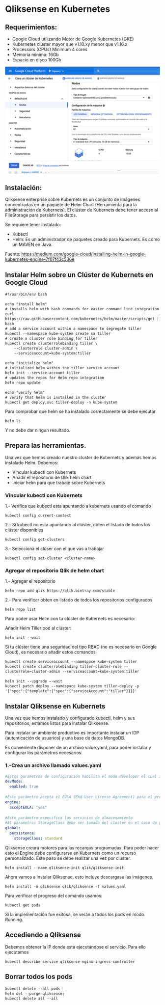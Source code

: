 # Qliksense en Kubernetes 


## Requerimientos:

* Google Cloud utilizando Motor de Google Kubernetes (GKE)
* Kubernetes clúster mayor que v1.10.xy menor que v1.16.x
* Processors (CPUs)	Minimum 4 cores
* Memoria minima: 16Gb
* Espacio en disco 100Gb

![img](https://github.com/agus100cia/docker/blob/master/qliksense-kubernets-gcloud.png)

## Instalación:

Qliksense enterprise sobre Kubernets es un conjunto de imágenes concentradas en un paquete de Helm Chart (Herramienta para la administración de Kubernets).
El clúster de Kubernets debe tener acceso al FileStorage para persistir los datos.

Se requiere tener instalado:
* Kubectl
* Helm: Es un administrador de paquetes creado para Kubernets. Es como un MAVEN en Java.

Fuente: https://medium.com/google-cloud/installing-helm-in-google-kubernetes-engine-7f07f43c536e

## Instalar Helm sobre un Clúster de Kubernets en Google Cloud

`````ssh
#!/usr/bin/env bash

echo "install helm"
# installs helm with bash commands for easier command line integration
curl https://raw.githubusercontent.com/kubernetes/helm/master/scripts/get | bash
# add a service account within a namespace to segregate tiller
kubectl --namespace kube-system create sa tiller
# create a cluster role binding for tiller
kubectl create clusterrolebinding tiller \
    --clusterrole cluster-admin \
    --serviceaccount=kube-system:tiller

echo "initialize helm"
# initialized helm within the tiller service account
helm init --service-account tiller
# updates the repos for Helm repo integration
helm repo update

echo "verify helm"
# verify that helm is installed in the cluster
kubectl get deploy,svc tiller-deploy -n kube-system

``````

Para comprobar que helm se ha instalado correctamente se debe ejecutar

`````ssh
helm ls
`````

Y no debe dar ningun resultado.

## Prepara las herramientas.

Una vez que hemos creado nuestro cluster de Kubernets y además hemos instalado Helm. Debemos:

* Vincular kubectl con Kubernets
* Añadir el repositorio de Qlik helm chart
* Iniciar helm para que trabaje sobre Kubernets

### Vincular kubectl con Kubernets

1.- Verifica que kubectl esta apuntando a kubernets usando el comando

````ssh
kubectl config current-context

`````

2.- Si kubectl no esta apuntando al clúster, obten el listado de todos los clúster disponibles

`````ssh
kubectl config get-clusters

`````` 

3.- Selecciona el clúser con el que vas a trabajar

`````ssh
kubectl config set-cluster <cluster-name>
`````   
### Agregar el repositorio Qlik de helm chart

1.- Agregar el repositorio

`````ssh
helm repo add qlik https://qlik.bintray.com/stable

`````  

2.- Para verificar obten en listado de todos los repositorios configurados

``````ssh
helm repo list

``````   

Para poder usar Helm con tu clúster de Kubernets es necesario:

Añadir Helm Tiller pod al clúster:

````ssh
helm init --wait

````` 

Si tu clúster tiene una seguridad del tipo RBAC (no es necesario en Google Cloud), es necesario añadir estos comandos

`````ssh
kubectl create serviceaccount --namespace kube-system tiller
kubectl create clusterrolebinding tiller-cluster-rule --clusterrole=cluster-admin --serviceaccount=kube-system:tiller

helm init --upgrade –-wait
kubectl patch deploy --namespace kube-system tiller-deploy -p '{"spec":{"template":{"spec":{"serviceAccount":"tiller"}}}}'

````` 


## Instalar Qliksense en Kubernets

Una vez que hemos instalado y configurado kubectl, helm y sus repositorios, estamos listos para instalar Qliksense.

Para instalar un ambiente productivo es importante instalar un IDP (autenticación de usuarios) y una base de datos MongoDB.

Es conveniente disponer de un archivo value.yaml, para poder instalar y configurar los parámetros necesarios.


### 1.-Crea un archivo llamado values.yaml

`````yaml
#Estos parametros de configuracion habilita el modo developer el cual incluye una base local de MongoDB
devMode:
  enabled: true

#Este parámetro acepta el EULA (End-User License Agreement) para el producto
engine:
  acceptEULA: "yes"
  
#Este parámetro especifica los servicios de almacenamiento
#El parametros StorageClass debe ser tomado del cluster en el caso de google es standard
global:
  persistence:
    storageClass: standard  

``````

Qliksense creará motores para las recargas programadas. Para poder hacer esto el Engine debe configurarse en Kubernets como un recurso personalizado.
Este paso se debe realizar una vez por clúster.

`````ssh
helm install --name qliksense-init qlik/qliksense-init

`````  

Ahora vamos a instalar Qliksense, esto incluye descargase las imágenes.

````ssh
helm install -n qliksense qlik/qliksense -f values.yaml

````` 

Para verificar el progreso del comando usamos:

``````ssh
kubectl get pods

``````  
Si la implementación fue exitosa, se verán a todos los pods en modo Running.

## Accediendo a Qliksense

Debemos obtener la IP donde esta ejecutándose el servicio. Para ello ejecutamos

`````ssh
kubectl describe service qliksense-nginx-ingress-controller

`````

## Borrar todos los pods

````ssh
kubectl delete --all pods
helm del --purge qliksense;
kubectl delete all --all

```` 





